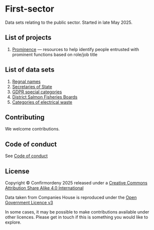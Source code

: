 # First-sector
Data sets relating to the public sector.
Started in late May 2025.

## List of projects
1. [Prominence](/prominence) — resources to help identify people entrusted with prominent functions based on role/job title

## List of data sets 
1. [Regnal names](/regnal_names)
2. [Secretaries of State](/secretaries_of_state)
3. [GDPR special categories](/GDPR)
4. [District Salmon Fisheries Boards](/fisheries)
5. [Categories of electrical waste](/waste_management)

## Contributing

We welcome contributions.

## Code of conduct
See [Code of conduct](CODE_OF_CONDUCT.md)

## License
Copyright © Confirmordeny 2025 released under a [Creative Commons Attribution Share Alike 4.0 International](LICENSE.md)

Data taken from Companies House is reproduced under the [Open Government Licence v3](https://www.nationalarchives.gov.uk/doc/open-government-licence/version/3/)

In some cases, it may be possible to make contributions available under other licences. Please get in touch if this is something you would like to explore.
